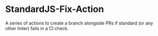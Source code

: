 # StandardJS-Fix-Action

A series of actions to create a branch alongside PRs if standard (or any other linter) fails in a CI check.
